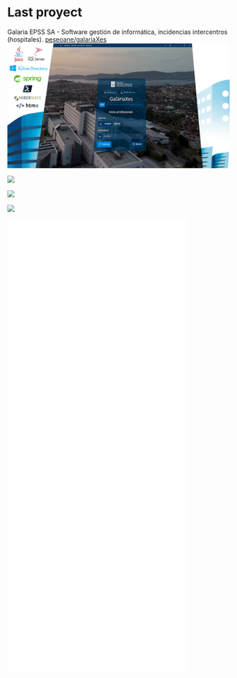 # Last proyect
Galaria EPSS SA - Software gestión de informática, incidencias intercentros (hospitales).
[peseoane/galariaXes](https://github.com/peseoane/galariaXes)
![Último proyecto](https://github.com/peseoane/galariaXes/blob/main/src/main/resources/static/img/portadaLink.jpg?raw=true)

![](https://wakapi.foxtrot-nas.synology.me/api/badge/peseoane/interval:today?label=month)

![](https://wakapi.foxtrot-nas.synology.me/api/badge/peseoane/peseoane/interval:30_days)

![](https://github-readme-stats.vercel.app/api/wakatime?username=peseoane&api_domain=wakapi.foxtrot-nas.synology.me&bg_color=2D3748&title_color=2F855A&icon_color=2F855A&text_color=ffffff&custom_title=Wakapi%20Week%20Stats&layout=compact)

![Metrics](/github-metrics.svg)
